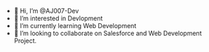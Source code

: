 - 👋 Hi, I’m @AJ007-Dev
- 👀 I’m interested in Devlopment
- 🌱 I’m currently learning Web Development
- 💞️ I’m looking to collaborate on Salesforce and Web Development Project.

<!---
AJ007-Dev/AJ007-Dev is a ✨ special ✨ repository because its `README.md` (this file) appears on your GitHub profile.
You can click the Preview link to take a look at your changes.
--->

